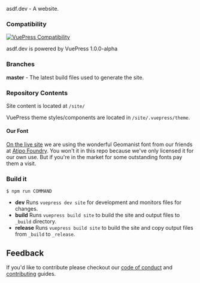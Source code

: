 asdf.dev - A website.  

### Compatibility

[![VuePress Compatibility](https://img.shields.io/badge/VuePress-v1.x-success.svg)](https://v1.vuepress.vuejs.org)

asdf.dev is powered by VuePress 1.0.0-alpha 

### Branches

**master** - The latest build files used to generate the site.

### Repository Contents

Site content is located at `/site/`

VuePress theme styles/components are located in `/site/.vuepress/theme`.

#### Our Font

[On the live site](https://asdf.dev) we are using the wonderful Geomanist font from our friends at [Atipo Foundry](http://www.atipofoundry.com/fonts/geomanist). You won't it in this repo because we've only licensed it for our own use. But if you're in the market for some outstanding fonts pay them a visit.

### Build it

```
$ npm run COMMAND
```

- **dev** Runs `vuepress dev site` for development and monitors files for changes.
- **build** Runs `vuepress build site` to build the site and output files to `_build` directory.
- **release** Runs `vuepress build site` to build the site and copy output files from `_build` to `_release`.
    

## Feedback

If you'd like to contribute please checkout our [code of conduct](./.github/CODE_OF_CONDUCT.md) and [contributing](./.github/CONTRIBUTING.md) guides.
